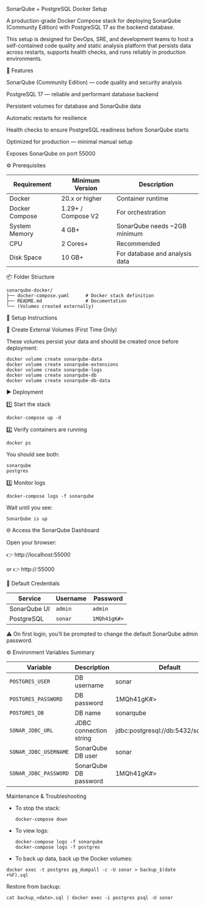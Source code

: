 SonarQube + PostgreSQL Docker Setup

A production-grade Docker Compose stack for deploying SonarQube (Community Edition) with PostgreSQL 17 as the backend database.

This setup is designed for DevOps, SRE, and development teams to host a self-contained code quality and static analysis platform that persists data across restarts, supports health checks, and runs reliably in production environments.

🚀 Features

SonarQube (Community Edition) — code quality and security analysis

PostgreSQL 17 — reliable and performant database backend

Persistent volumes for database and SonarQube data

Automatic restarts for resilience

Health checks to ensure PostgreSQL readiness before SonarQube starts

Optimized for production — minimal manual setup

Exposes SonarQube on port 55000



⚙️ Prerequisites

| Requirement    | Minimum Version    | Description                    |
| -------------- | ------------------ | ------------------------------ |
| Docker         | 20.x or higher     | Container runtime              |
| Docker Compose | 1.29+ / Compose V2 | For orchestration              |
| System Memory  | 4 GB+              | SonarQube needs ~2GB minimum   |
| CPU            | 2 Cores+           | Recommended                    |
| Disk Space     | 10 GB+             | For database and analysis data |

📦 Folder Structure
```
sonarqube-docker/
├── docker-compose.yaml      # Docker stack definition
├── README.md                # Documentation
└── (Volumes created externally)
```

🔧 Setup Instructions

🧱 Create External Volumes (First Time Only)

These volumes persist your data and should be created once before deployment:

```
docker volume create sonarqube-data
docker volume create sonarqube-extensions
docker volume create sonarqube-logs
docker volume create sonarqube-db
docker volume create sonarqube-db-data
```

▶️ Deployment

1️⃣ Start the stack

```
docker-compose up -d
```

2️⃣ Verify containers are running

```
docker ps
```

You should see both:
```
sonarqube
postgres
```

3️⃣ Monitor logs

```
docker-compose logs -f sonarqube
```

Wait until you see:

```
SonarQube is up
```

🌐 Access the SonarQube Dashboard

Open your browser:

👉 http://localhost:55000

or
👉 http://<your-server-ip>:55000

🔐 Default Credentials

| Service      | Username | Password     |
| ------------ | -------- | ------------ |
| SonarQube UI | `admin`  | `admin`      |
| PostgreSQL   | `sonar`  | `1MQh41gK#>` |


⚠️ On first login, you’ll be prompted to change the default SonarQube admin password.

⚙️ Environment Variables Summary

| Variable              | Description            | Default                             |
| --------------------- | ---------------------- | ----------------------------------- |
| `POSTGRES_USER`       | DB username            | sonar                               |
| `POSTGRES_PASSWORD`   | DB password            | 1MQh41gK#>                          |
| `POSTGRES_DB`         | DB name                | sonarqube                           |
| `SONAR_JDBC_URL`      | JDBC connection string | jdbc:postgresql://db:5432/sonarqube |
| `SONAR_JDBC_USERNAME` | SonarQube DB user      | sonar                               |
| `SONAR_JDBC_PASSWORD` | SonarQube DB password  | 1MQh41gK#>                          |

Maintenance & Troubleshooting
- To stop the stack:

  ```
  docker-compose down
  ```
- To view logs:

  ```
  docker-compose logs -f sonarqube
  docker-compose logs -f postgres
  ```

- To back up data, back up the Docker volumes:

```
docker exec -t postgres pg_dumpall -c -U sonar > backup_$(date +%F).sql
```
Restore from backup:

```
cat backup_<date>.sql | docker exec -i postgres psql -U sonar
```


